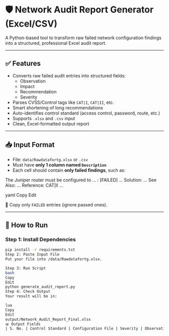 # 🛡 Network Audit Report Generator (Excel/CSV)

A Python-based tool to transform raw failed network configuration findings into a structured, professional Excel audit report.

---

## ✅ Features

- Converts raw failed audit entries into structured fields:
  - Observation  
  - Impact  
  - Recommendation  
  - Severity  
- Parses CVSS/Control tags like `CAT|I`, `CAT|II`, etc.
- Smart shortening of long recommendations
- Auto-identifies control standard (access control, password, route, etc.)
- Supports `.xlsx` and `.csv` input
- Clean, Excel-formatted output report

---

## 📥 Input Format

- File: `data/Rawdatafortg.xlsx` or `.csv`
- Must have **only 1 column named `Description`**
- Each cell should contain **only failed findings**, such as:

The Juniper router must be configured to ... : [FAILED] ... Solution: ... See Also: ... Reference: CAT|II ...

yaml
Copy
Edit

📌 Copy only `FAILED` entries (ignore passed ones).

---

## 🚀 How to Run

### Step 1: Install Dependencies

```bash
pip install -r requirements.txt
Step 2: Paste Input File
Put your file into /data/Rawdatafortg.xlsx.

Step 3: Run Script
bash
Copy
Edit
python generate_audit_report.py
Step 4: Check Output
Your result will be in:

lua
Copy
Edit
output/Network_Audit_Report_Final.xlsx
📊 Output Fields
| S. No. | Control Standard | Configuration File | Severity | Observation | Description (Impact) | Recommendation (Solution) | Reference (See Also) |